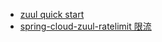 - [zuul quick start](https://spring.io/guides/gs/routing-and-filtering/)
- [spring-cloud-zuul-ratelimit 限流](https://github.com/marcosbarbero/spring-cloud-zuul-ratelimit)

